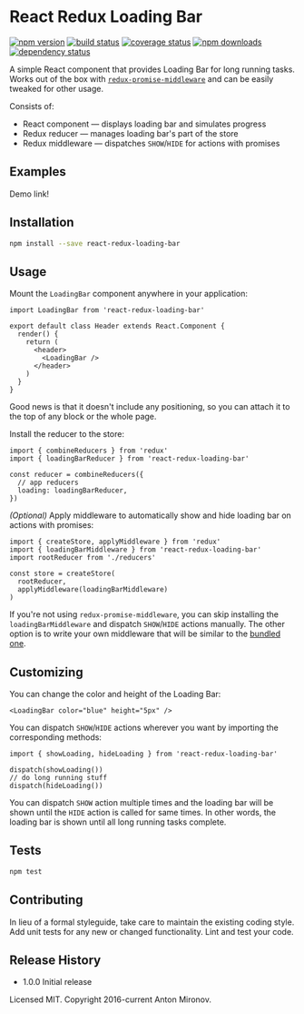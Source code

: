 # React Redux Loading Bar

[![npm version](https://img.shields.io/npm/v/react-redux-loading-bar.svg?style=flat-square)](https://www.npmjs.com/package/react-redux-loading-bar)
[![build status](https://img.shields.io/travis/mironov/react-redux-loading-bar/master.svg?style=flat-square)](https://travis-ci.org/mironov/react-redux-loading-bar)
[![coverage status](https://coveralls.io/repos/mironov/react-redux-loading-bar/badge.svg?branch=master&service=github)](https://coveralls.io/github/mironov/react-redux-loading-bar?branch=master)
[![npm downloads](https://img.shields.io/npm/dm/react-redux-loading-bar.svg?style=flat)](https://www.npmjs.com/package/react-redux-loading-bar)
[![dependency status](https://david-dm.org/mironov/react-redux-loading-bar.svg)](https://david-dm.org/mironov/react-redux-loading-bar)

A simple React component that provides Loading Bar for long running tasks. Works out of the box with [`redux-promise-middleware`](https://github.com/pburtchaell/redux-promise-middleware) and can be easily tweaked for other usage.

Consists of:

* React component — displays loading bar and simulates progress
* Redux reducer — manages loading bar's part of the store
* Redux middleware — dispatches `SHOW`/`HIDE` for actions with promises

## Examples

Demo link!

## Installation

```bash
npm install --save react-redux-loading-bar
```

## Usage

Mount the `LoadingBar` component anywhere in your application:

```es6
import LoadingBar from 'react-redux-loading-bar'

export default class Header extends React.Component {
  render() {
    return (
      <header>
        <LoadingBar />
      </header>
    )
  }
}
```

Good news is that it doesn't include any positioning, so you can attach it to the top of any block or the whole page.

Install the reducer to the store:

```es6
import { combineReducers } from 'redux'
import { loadingBarReducer } from 'react-redux-loading-bar'

const reducer = combineReducers({
  // app reducers
  loading: loadingBarReducer,
})
```

*(Optional)* Apply middleware to automatically show and hide loading bar on actions with promises:

```es6
import { createStore, applyMiddleware } from 'redux'
import { loadingBarMiddleware } from 'react-redux-loading-bar'
import rootReducer from './reducers'

const store = createStore(
  rootReducer,
  applyMiddleware(loadingBarMiddleware)
)
```

If you're not using `redux-promise-middleware`, you can skip installing the `loadingBarMiddleware` and dispatch `SHOW`/`HIDE` actions manually. The other option is to write your own middleware that will be similar to the [bundled one](https://github.com/mironov/react-redux-loading-bar/blob/master/src/loading_bar_middleware.js).

## Customizing

You can change the color and height of the Loading Bar:

```es6
<LoadingBar color="blue" height="5px" />
```

You can dispatch `SHOW`/`HIDE` actions wherever you want by importing the corresponding methods:

```es6
import { showLoading, hideLoading } from 'react-redux-loading-bar'

dispatch(showLoading())
// do long running stuff
dispatch(hideLoading())
```

You can dispatch `SHOW` action multiple times and the loading bar will be shown until the `HIDE` action is called for same times. In other words, the loading bar is shown until all long running tasks complete.

## Tests

```bash
npm test
```

## Contributing

In lieu of a formal styleguide, take care to maintain the existing coding style.
Add unit tests for any new or changed functionality. Lint and test your code.

## Release History

* 1.0.0 Initial release

Licensed MIT. Copyright 2016-current Anton Mironov.
